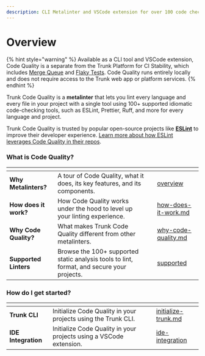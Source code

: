```yaml
---
description: CLI Metalinter and VSCode extension for over 100 code checking tools.
---
```


# Overview

{% hint style="warning" %}
Available as a CLI tool and VSCode extension, Code Quality is a separate from the Trunk Platform for CI Stability, which includes [Merge Queue](broken-reference) and [Flaky Tests](broken-reference). Code Quality runs entirely locally and does not require access to the Trunk web app or platform services.
{% endhint %}

Trunk Code Quality is a **metalinter** that lets you lint every language and every file in your project with a single tool using 100+ supported idiomatic code-checking tools, such as ESLint, Prettier, Ruff, and more for every language and project.

Trunk Code Quality is trusted by popular open-source projects like [**ESLint**](https://eslint.org/) to improve their developer experience. [Learn more about how ESLint leverages Code Quality in their repos](https://trunk.io/blog/improving-linting-experience-in-eslint-s-open-source-repo-with-trunk-code-quality).

### What is Code Quality?

<table data-card-size="large" data-view="cards"><thead><tr><th></th><th></th><th data-hidden></th><th data-hidden data-card-target data-type="content-ref"></th></tr></thead><tbody><tr><td><strong>Why Metalinters?</strong></td><td>A tour of Code Quality, what it does, its key features, and its components.</td><td></td><td><a href="overview/">overview</a></td></tr><tr><td><strong>How does it work?</strong></td><td>How Code Quality works under the hood to level up your linting experience.</td><td></td><td><a href="overview/how-does-it-work.md">how-does-it-work.md</a></td></tr><tr><td><strong>Why Code Quality?</strong></td><td>What makes Trunk Code Quality different from other metalinters.</td><td></td><td><a href="overview/why-code-quality.md">why-code-quality.md</a></td></tr><tr><td><strong>Supported Linters</strong></td><td>Browse the 100+ supported static analysis tools to lint, format, and secure your projects.</td><td></td><td><a href="linters/supported/">supported</a></td></tr></tbody></table>

### How do I get started?

<table data-card-size="large" data-view="cards"><thead><tr><th></th><th></th><th></th><th data-hidden data-card-target data-type="content-ref"></th></tr></thead><tbody><tr><td><strong>Trunk CLI</strong></td><td>Initialize Code Quality in your projects using the Trunk CLI.</td><td></td><td><a href="setup-and-installation/initialize-trunk.md">initialize-trunk.md</a></td></tr><tr><td><strong>IDE Integration</strong></td><td>Initialize Code Quality in your projects using a VSCode extension.</td><td></td><td><a href="ide-integration/">ide-integration</a></td></tr></tbody></table>

